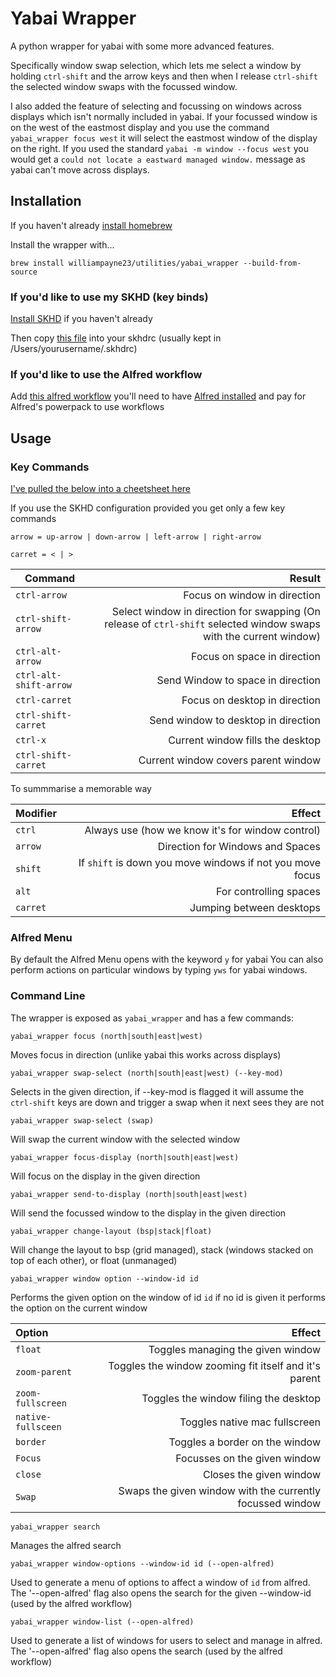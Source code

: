 # Yabai Wrapper

A python wrapper for yabai with some more advanced features.

Specifically window swap selection, which lets me select a window by holding `ctrl-shift` and the arrow keys and then when I release `ctrl-shift` the selected window swaps with the focussed window.

I also added the feature of selecting and focussing on windows across displays which isn't normally included in yabai. If your focussed window is on the west of the eastmost display and you use the command `yabai_wrapper focus west` it will select the eastmost window of the display on the right. If you used the standard `yabai -m window --focus west` you would get a `could not locate a eastward managed window.` message as yabai can't move across displays.

## Installation

If you haven't already [install homebrew](https://brew.sh)

Install the wrapper with...

```'shell'
brew install williampayne23/utilities/yabai_wrapper --build-from-source
```

### If you'd like to use my SKHD (key binds)

[Install SKHD](https://github.com/koekeishiya/skhd) if you haven't already

Then copy [this file](yabai_wrapper_skhdrc) into your skhdrc (usually kept in /Users/yourusername/.skhdrc)

### If you'd like to use the Alfred workflow

Add [this alfred workflow](yabai_tools.alfredworkflow) you'll need to have [Alfred installed](https://www.alfredapp.com/help/getting-started/install/) and pay for Alfred's powerpack to use workflows

## Usage
### Key Commands

[I've pulled the below into a cheetsheet here](Key_Commands_Cheetsheet.md)

If you use the SKHD configuration provided you get only a few key commands

`arrow = up-arrow | down-arrow | left-arrow | right-arrow `

`carret = < | > `

| Command               | Result                         |
| ----------------------|-------------------------------:|
| `ctrl-arrow`            | Focus on window in direction |
| `ctrl-shift-arrow`      | Select window in direction for swapping (On release of `ctrl-shift` selected window swaps with the current window)|
| `ctrl-alt-arrow`        | Focus on space in direction |
| `ctrl-alt-shift-arrow`  | Send Window to space in direction |
| `ctrl-carret`           | Focus on desktop in direction |
| `ctrl-shift-carret`     | Send window to desktop in direction |
| `ctrl-x`                | Current window fills the desktop |
| `ctrl-shift-carret`     | Current window covers parent window |

To summmarise a memorable way

| Modifier | Effect |
| :------- | -----: |
| `ctrl`   | Always use (how we know it's for window control) |
| `arrow`  | Direction for Windows and Spaces |
| `shift`  | If `shift` is down you move windows if not you move focus |
 | `alt` | For controlling spaces |
| `carret` | Jumping between desktops |

### Alfred Menu

By default the Alfred Menu opens with the keyword `y` for yabai
You can also perform actions on particular windows by typing `yws` for yabai windows.

### Command Line

The wrapper is exposed as `yabai_wrapper` and has a few commands:


```
yabai_wrapper focus (north|south|east|west)
```

Moves focus in direction (unlike yabai this works across displays)

```
yabai_wrapper swap-select (north|south|east|west) (--key-mod)
```

Selects in the given direction, if --key-mod is flagged it will assume the `ctrl-shift` keys are down and trigger a swap when it next sees they are not

```
yabai_wrapper swap-select (swap)
```

Will swap the current window with the selected window

```
yabai_wrapper focus-display (north|south|east|west)
```

Will focus on the display in the given direction

```
yabai_wrapper send-to-display (north|south|east|west)
```

Will send the focussed window to the display in the given direction

```
yabai_wrapper change-layout (bsp|stack|float)
```

Will change the layout to bsp (grid managed), stack (windows stacked on top of each other), or float (unmanaged)

```
yabai_wrapper window option --window-id id
```

Performs the given option on the window of id `id` if no id is given it performs the option on the current window

| Option | Effect |
|:--|--:|
|`float`| Toggles managing the given window |
|`zoom-parent`| Toggles the window zooming fit itself and it's parent|
|`zoom-fullscreen`| Toggles the window filing the desktop|
|`native-fullsceen`| Toggles native mac fullscreen |
|`border`| Toggles a border on the window |
|`Focus`| Focusses on the given window |
|`close`| Closes the given window |
|`Swap`| Swaps the given window with the currently focussed window|

```
yabai_wrapper search
```

Manages the alfred search

```
yabai_wrapper window-options --window-id id (--open-alfred)
```

Used to generate a menu of options to affect a window of `id` from alfred. The '--open-alfred' flag also opens the search for the given --window-id (used by the alfred workflow)  

```
yabai_wrapper window-list (--open-alfred)
```

Used to generate a list of windows for users to select and manage in alfred. The '--open-alfred' flag also opens the search (used by the alfred workflow) 


